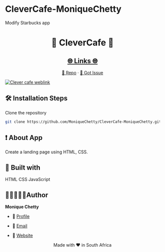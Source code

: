 # CleverCafe-MoniqueChetty
 Modify Starbucks app

<p align="center">
  
</p>
<h1 align="center">🌟 CleverCafe 🌟</h1>
<p align="center"><repo-desc></p>

<p align="center">
<a href="https://github.com/moniquechettty/CleverCafe-MoniqueChetty/blob/master/LICENSE" title="License">


</a>

<!-- </p>
<!-- <p align="center"><img src="./assets/images/main.gif" alt="<repo-title>"/></p> -->

 <a href="https://moniquechettyclevercafe.netlify.app/">
  <h2 align="center">🌐 Links 🌐</h2></a>

<p align="center">
    <a href="https://github.com/MoniqueChetty/CleverCafe-MoniqueChetty" title="<repo-title>">📂 Repo</a>
    ·
    <a href="https://github.com/MoniqueChetty/CleverCafe-MoniqueChetty/issues/new/choose" title="🐛Report Bug/🎊Request Feature">🚀 Got Issue</a>
</p>

<a href="https://moniquechettyclevercafe.netlify.app/">
<img src="https://monique-chetty-resume.vercel.app/_next/image?url=%2Fimages%2Fportfolio%2FCleverCafe.jpg&w=1920&q=75" alt="Clever cafe weblink"/>
 </a>

## 🛠️ Installation Steps

Clone the repository

```Bash
git clone https://github.com/MoniqueChetty/CleverCafe-MoniqueChetty.git
```

<!-- ## ❗ Available Commands -->
## ❗ About App
   Create a landing page using HTML, CSS. 

## 👷 Built with
   HTML CSS JavaScript

##  👩🏽‍💻👩🏽‍Author

**Monique Chetty**

- 🌌 [Profile](https://github.com/MoniqueChetty )

- 🏮 [Email](mailto:moniquechettyp@gmail.com?subject=Hi%20from%20<repo-email> "Hi!")

- 🦁 [Website](https://monique-chetty-resume.vercel.app/)


<p align="center">Made with <repo-lang> ❤️ in South Africa</p>
